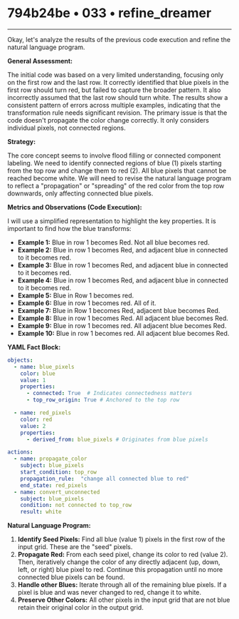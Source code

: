 # 794b24be • 033 • refine_dreamer

---
Okay, let's analyze the results of the previous code execution and refine the natural language program.

**General Assessment:**

The initial code was based on a very limited understanding, focusing only on the first row and the last row. It correctly identified that blue pixels in the first row should turn red, but failed to capture the broader pattern. It also incorrectly assumed that the last row should turn white. The results show a consistent pattern of errors across multiple examples, indicating that the transformation rule needs significant revision. The primary issue is that the code doesn't propagate the color change correctly. It only considers individual pixels, not connected regions.

**Strategy:**

The core concept seems to involve flood filling or connected component labeling. We need to identify connected regions of blue (1) pixels starting from the top row and change them to red (2). All blue pixels that cannot be reached become white. We will need to revise the natural language program to reflect a "propagation" or "spreading" of the red color from the top row downwards, only affecting connected blue pixels.

**Metrics and Observations (Code Execution):**

I will use a simplified representation to highlight the key properties. It is important to find how the blue transforms:

*   **Example 1:** Blue in row 1 becomes Red. Not all blue becomes red.
*   **Example 2:** Blue in row 1 becomes Red, and adjacent blue in connected to it becomes red.
*   **Example 3:** Blue in row 1 becomes Red, and adjacent blue in connected to it becomes red.
*   **Example 4:** Blue in row 1 becomes Red, and adjacent blue in connected to it becomes red.
*   **Example 5:** Blue in Row 1 becomes red.
*   **Example 6:** Blue in row 1 becomes red. All of it.
*   **Example 7:** Blue in Row 1 becomes Red, adjacent blue becomes Red.
*    **Example 8:** Blue in row 1 becomes Red. All adjacent blue becomes Red.
*   **Example 9:** Blue in row 1 becomes red. All adjacent blue becomes Red.
*   **Example 10:** Blue in row 1 becomes red. All adjacent blue becomes Red.

**YAML Fact Block:**

```yaml
objects:
  - name: blue_pixels
    color: blue
    value: 1
    properties:
      - connected: True  # Indicates connectedness matters
      - top_row_origin: True # Anchored to the top row

  - name: red_pixels
    color: red
    value: 2
    properties:
      - derived_from: blue_pixels # Originates from blue pixels

actions:
  - name: propagate_color
    subject: blue_pixels
    start_condition: top_row
    propagation_rule:  "change all connected blue to red"
    end_state: red_pixels
  - name: convert_unconnected
    subject: blue_pixels
    condition: not connected to top_row
    result: white
```

**Natural Language Program:**

1.  **Identify Seed Pixels:** Find all blue (value 1) pixels in the first row of the input grid. These are the "seed" pixels.
2.  **Propagate Red:** From each seed pixel, change its color to red (value 2). Then, iteratively change the color of any directly adjacent (up, down, left, or right) blue pixel to red. Continue this propagation until no more connected blue pixels can be found.
3.  **Handle other Blues:** Iterate through all of the remaining blue pixels. If a pixel is blue and was never changed to red, change it to white.
4.  **Preserve Other Colors:** All other pixels in the input grid that are not blue retain their original color in the output grid.

